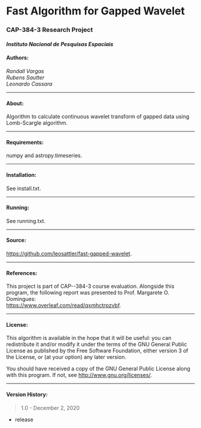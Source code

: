 # Fast Algorithm for Gapped Wavelet  
### CAP-384-3 Research Project  
#### *Instituto Nacional de Pesquisas Espaciais*  

#### Authors:
*Randall Vargas*  
*Rubens Sautter*  
*Leonardo Cassara*  
__________________________________________________
#### About: 

Algorithm to calculate continuous wavelet transform of gapped data using Lomb-Scargle algorithm.
 
____________________________________________________________
#### Requirements:  
numpy and astropy.timeseries.

____________________________________________________________
#### Installation:  
See install.txt.

____________________________________________________________
#### Running:  
See running.txt.

____________________________________________________________
#### Source:  
<https://github.com/leosattler/fast-gapped-wavelet>.

____________________________________________________________
#### References:  
This project is part of CAP--384-3 course evaluation. Alongside this program, the following report was presented to Prof. Margarete O. Domingues:  
<https://www.overleaf.com/read/qxmhctrpzvbf>.

__________________________________________________
#### License: 

This algorithm is available in the hope 
that it will be useful: you can redistribute it and/or 
modify it under the terms of the GNU General Public License 
as published by the Free Software Foundation, either version 
3 of the License, or (at your option) any later version.  

You should have received a copy of the GNU General Public License 
along with this program. If not, see <http://www.gnu.org/licenses/>.

____________________________________________________________
#### Version History:  
> 1.0 - December 2, 2020  
- release

